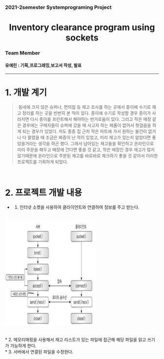 <h3> 2021-2semester Systemprograming Project</h3>

<h1 align="center">Inventory clearance program using sockets  </h1>
<h3>Team Member</h3>
<h4>유예린 : 기획,프로그래밍,보고서 작성, 발표 </h4>

------------------------------------------

# 1. 개발 계기
> &nbsp;동네에 크지 않은 슈퍼나, 편의점 등 재고 조사를 하는 곳에서 종이에 수기로 재고 정리를 하는 곳을 빈번히 본 적이 있다.
> 종이에 수기로 작성할 경우 종이가 사라지면 다시 종이를 프린트해서 해야하는 번거로움이 있다.
> 그리고 작은 매장 같은 경우에는 구매자들이 슈퍼에 갔을 때 사고자 하는 제품이 없어서 헛걸음을 하게 되는 경우가 있었다. 
> 저도 종종 집 근처 작은 마트에 가서 원하는 물건이 없거나 다 팔렸을 때 조금은 짜증이 난 적이 있었고, 미리 재고가 있는지 알았다면 
> 좋았을거라는 생각을 하곤 했다. 그래서 남아있는 재고들을 확인하고 온라인으로 미리 주문을 해두고 매장에 간다면 좋을 것 같고, 
> 작은 매장인 경우 재고가 많지 않기때문에 온라인으로 주문된 재고를 바로바로 체크하기 좋을 것 같아서 이러한 프로젝트를 기획하게 되었다. 

<br>

# 2. 프로젝트 개발 내용

  * 1. 인터넷 소켓을 사용하여 클라이언트와 연결하여 정보를 주고 받는다.
  </br>
  <img src="/Readme_img/socket.PNG" width="300" height = "350"></p></br>
  * 2. 메모리매핑을 사용해서 재고 리스트가 있는 파일에 접근해 해당 파일을 읽고 쓰기가 가능하게 한다.</br>
  * 3. 서버에서 연결된 파일을 수정한다.</br>
